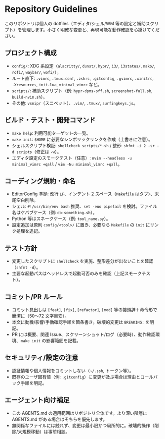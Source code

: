 # Repository Guidelines

このリポジトリは個人の dotfiles（エディタ/シェル/WM 等の設定と補助スクリプト）を管理します。小さく明確な変更と、再現可能な動作確認を心掛けてください。

## プロジェクト構成
- `config/`: XDG 系設定（`alacritty/`, `dunst/`, `hypr/`, `i3/`, `i3status/`, `mako/`, `rofi/`, `waybar/`, `wofi/`）。
- ルート直下: `.vimrc`, `.tmux.conf`, `.zshrc`, `.gitconfig`, `.gvimrc`, `.xinitrc`, `.Xresources`, `init.lua`, `minimal_vimrc` など。
- `scripts/`: 補助スクリプト（例: `hypr-dpms-off.sh`, `screenshot-full.sh`, `build-nvim.sh`）。
- その他: `vsnip/`（スニペット）、`.vim/`, `.tmux/`, `surfingkeys.js`。

## ビルド・テスト・開発コマンド
- `make help`: 利用可能ターゲットの一覧。
- `make init`: `$HOME` に必要なシンボリックリンクを作成（上書きに注意）。
- シェルスクリプト検証: `shellcheck scripts/*.sh` / 整形: `shfmt -i 2 -sr -d scripts`（修正は `-w`）。
- エディタ設定のスモークテスト（任意）: `nvim --headless -u minimal_vimrc +qall` / `vim -Nu minimal_vimrc +qall`。

## コーディング規約・命名
- EditorConfig 準拠: 改行 `LF`、インデント 2 スペース（`Makefile` はタブ）、末尾空白削除。
- シェル: `#!/usr/bin/env bash` 推奨、`set -euo pipefail` を検討。ファイル名はケバブケース（例: `do-something.sh`）。
- Python 等はスネークケース（例: `tool_name.py`）。
- 設定追加は原則 `config/<tool>/` に置き、必要なら `Makefile` の `init` にリンク処理を追記。

## テスト方針
- 変更したスクリプトに `shellcheck` を実施、整形差分が出ないことを確認（`shfmt -d`）。
- 主要な起動パスはヘッドレスで起動可否のみを確認（上記スモークテスト）。

## コミット/PR ルール
- コミット見出しは `[feat]`, `[fix]`, `[refactor]`, `[mod]` 等の接頭辞＋命令形で簡潔に（50〜72 文字目安）。
- 本文に動機/影響/手動確認手順を箇条書き。破壊的変更は `BREAKING:` を明記。
- PR には概要、関連 Issue、スクリーンショット/ログ（必要時）、動作確認環境、`make init` の影響範囲を記載。

## セキュリティ/設定の注意
- 認証情報や個人情報をコミットしない（`~/.ssh`, トークン等）。
- 既存のユーザ固有値（例: `.gitconfig`）に変更が及ぶ場合は理由とロールバック手順を明記。

## エージェント向け補足
- この AGENTS.md の適用範囲はリポジトリ全体です。より深い階層に AGENTS.md がある場合はそちらを優先します。
- 無関係なファイルには触れず、変更は最小限かつ局所的に。破壊的操作（削除/大規模移動）は事前相談。

